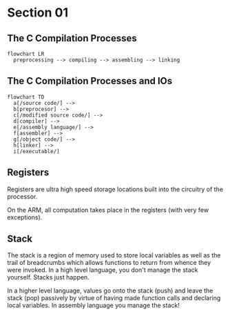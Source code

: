 # Section 01

## The C Compilation Processes

```mermaid
flowchart LR
  preprocessing --> compiling --> assembling --> linking
```

## The C Compilation Processes and IOs

```mermaid
flowchart TD
  a[/source code/] -->
  b[preprocesor] -->
  c[/modified source code/] -->
  d[compiler] -->
  e[/assembly language/] -->
  f[assembler] -->
  g[/object code/] -->
  h[linker] -->
  i[/executable/]
```

## Registers

Registers are ultra high speed storage locations built into the circuitry of the
processor.

On the ARM, all computation takes place in the registers (with very few exceptions).

## Stack

The stack is a region of memory used to store local variables as well as the trail of
breadcrumbs which allows functions to return from whence they were invoked. In a high
level language, you don't manage the stack yourself. Stacks just happen.

In a higher level language, values go onto the stack (push) and leave the stack (pop)
passively by virtue of having made function calls and declaring local variables.
In assembly language you manage the stack!

